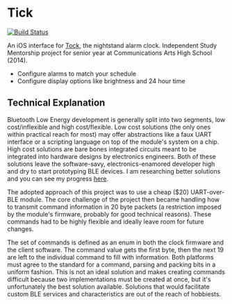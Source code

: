Tick
====

[![Build Status](http://img.shields.io/travis/nickswalker/tick/master.svg?style=flat)](https://travis-ci.org/nickswalker/tick)

An iOS interface for [Tock](https://github.com/nickswalker/tock-firmware), the nightstand alarm clock. Independent Study Mentorship project for senior year at Communications Arts High School (2014).

* Configure alarms to match your schedule
* Configure display options like brightness and 24 hour time

Technical Explanation
----

Bluetooth Low Energy development is generally split into two segments, low cost/inflexible and high cost/flexible. Low cost solutions (the only ones within practical reach for most) may offer abstractions like a faux UART interface or a scripting language on top of the module's system on a chip. High cost solutions are bare bones integrated circuits meant to be integrated into hardware designs by electronics engineers. Both of these solutions leave the software-savy, electronics-enamored developer high and dry to start prototyping BLE devices. I am researching better solutions and you can see my progress [here](https://github.com/nickswalker/HM-10-breakout-board).

The adopted approach of this project was to use a cheap ($20) UART-over-BLE module. The core challenge of the project then became handling how to transmit command information in 20 byte packets (a restriction imposed by the module's firmware, probably for good technical reasons). These commands had to be highly flexible and ideally leave room for future changes.

The set of commands is defined as an enum in both the clock firmware and the client software. The command value gets the first byte, then the next 19 are left to the individual command to fill with information. Both platforms must agree to the standard for a command, parsing and packing bits in a uniform fashion. This is not an ideal solution and makes creating commands difficult because two implementations must be created at once, but it's unfortunately the best solution available. Solutions that would facilitate custom BLE services and characteristics are out of the reach of hobbiests.


